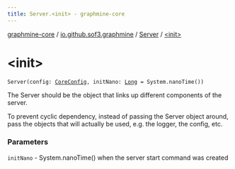 ```yaml
---
title: Server.<init> - graphmine-core
---
```


[graphmine-core](../../index.html) / [io.github.sof3.graphmine](../index.html) / [Server](index.html) / [&lt;init&gt;](./-init-.html)

# &lt;init&gt;

`Server(config: `[`CoreConfig`](../../io.github.sof3.graphmine.config/-core-config/index.html)`, initNano: `[`Long`](https://kotlinlang.org/api/latest/jvm/stdlib/kotlin/-long/index.html)` = System.nanoTime())`

The Server should be the object that links up different components of the server.

To prevent cyclic dependency, instead of passing the Server object around, pass the objects that will actually be used, e.g. the logger, the config, etc.

### Parameters

`initNano` - System.nanoTime() when the server start command was created